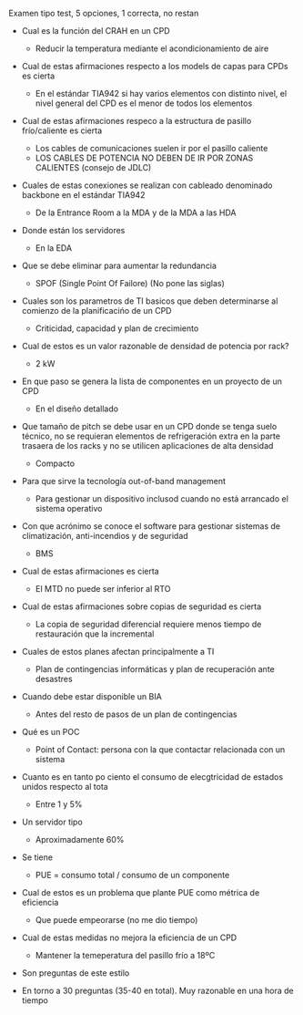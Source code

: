 Examen tipo test, 5 opciones, 1 correcta, no restan


- Cual es la función del CRAH en un CPD
	- Reducir la temperatura mediante el acondicionamiento de aire
- Cual de estas afirmaciones respecto a los models de capas para CPDs es cierta
	- En el estándar TIA942 si hay varios elementos con distinto nivel, el nivel general del CPD es el menor de todos los elementos
- Cual de estas afirmaciones respeco a la estructura de pasillo frío/caliente es cierta
	- Los cables de comunicaciones suelen ir por el pasillo caliente
	- LOS CABLES DE POTENCIA NO DEBEN DE IR POR ZONAS CALIENTES (consejo de JDLC)
- Cuales de estas conexiones se realizan con cableado denominado backbone en el estándar TIA942
	- De la Entrance Room a la MDA y de la MDA a las HDA
- Donde están los servidores
	- En la EDA
- Que se debe eliminar para aumentar la redundancia
	- SPOF (Single Point Of Failore) (No pone las siglas)
- Cuales son los parametros de TI basicos que deben determinarse al comienzo de la planificacińo de un CPD
	- Criticidad, capacidad y plan de crecimiento
- Cual de estos es un valor razonable de densidad de potencia por rack?
	- 2 kW
- En que paso se genera la lista de componentes en un proyecto de un CPD
	- En el diseño detallado
- Que tamaño de pitch se debe usar en un CPD donde se tenga suelo técnico, no se requieran elementos de refrigeración extra en la parte trasaera de los racks y no se utilicen aplicaciones de alta densidad
	- Compacto
- Para que sirve la tecnología out-of-band management
	- Para gestionar un dispositivo inclusod cuando no está arrancado el sistema operativo
- Con que acrónimo se conoce el software para gestionar sistemas de climatización, anti-incendios y de seguridad
	- BMS 
- Cual de estas afirmaciones es cierta
	- El MTD no puede ser inferior al RTO
- Cual de estas afirmaciones sobre copias de seguridad es cierta
	- La copia de seguridad diferencial requiere menos tiempo de restauración que la incremental
- Cuales de estos planes afectan principalmente a TI
	- Plan de contingencias informáticas y plan de recuperación ante desastres
- Cuando debe estar disponible un BIA
	- Antes del resto de pasos de un plan de contingencias
- Qué es un POC
	- Point of Contact: persona con la que contactar relacionada con un sistema
- Cuanto es en tanto po ciento el consumo de elecgtricidad de estados unidos respecto al tota
	- Entre 1 y 5%
- Un servidor tipo
	- Aproximadamente 60%
- Se tiene
	- PUE = consumo total / consumo de un componente
- Cual de estos es un problema que plante PUE como métrica de eficiencia 
	- Que puede empeorarse (no me dio tiempo)
- Cual de estas medidas no mejora la eficiencia de un CPD
	- Mantener la temeperatura del pasillo frío a 18ºC


- Son preguntas de este estilo
- En torno a 30 preguntas (35-40 en total). Muy razonable en una hora de tiempo


